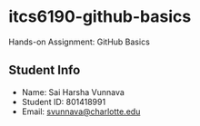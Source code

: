 # itcs6190-github-basics
Hands-on Assignment: GitHub Basics





## Student Info
- Name: Sai Harsha Vunnava
- Student ID: 801418991
- Email: svunnava@charlotte.edu
